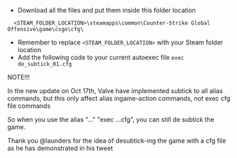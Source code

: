 - Download all the files and put them inside this folder location
```
  <STEAM_FOLDER_LOCATION>\steamapps\common\Counter-Strike Global Offensive\game\csgo\cfg\
```
- Remember to replace `<STEAM_FOLDER_LOCATION>` with your Steam folder location
- Add the following code to your current autoexec file
    ```exec de_subtick_01.cfg```

NOTE!!!

  In the new update on Oct 17th, Valve have implemented subtick to all alias commands, but this only affect alias ingame-action commands, not exec cfg file commands
  
  So when you use the alias "..." "exec ...cfg", you can still de subtick the game.
  
  Thank you @launders for the idea of desubtick-ing the game with a cfg file as he has demonstrated in his tweet
